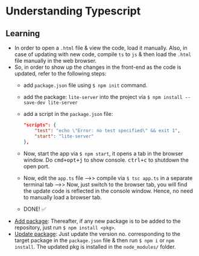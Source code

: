 # Understanding Typescript

## Learning

* In order to open a `.html` file & view the code, load it manually. Also, in case of updating with new code, compile `ts` to `js` & then load the `.html` file manually in the web browser.
* So, in order to show up the changes in the front-end as the code is updated, refer to the following steps:
  - add `package.json` file using `$ npm init` command.
  - add the package: `lite-server` into the project via `$ npm install --save-dev lite-server`
  - add a script in the `package.json` file:
  
    ```json
    "scripts": {
        "test": "echo \"Error: no test specified\" && exit 1",
        "start": "lite-server"
    },
    ```
    
  - Now, start the app via `$ npm start`, it opens a tab in the browser window. Do <kbd>cmd+opt+j</kbd> to show console. <kbd>ctrl+c</kbd> to shutdown the open port.
  - Now, edit the `app.ts` file -->> compile via `$ tsc app.ts` in a separate terminal tab -->> Now, just switch to the browser tab, you will find the update code is reflected in the console window. Hence, no need to manually load a browser tab.
  - DONE! ✅
* <u>Add package</u>: Thereafter, if any new package is to be added to the repository, just run `$ npm install <pkg>`.
* <u>Update package</u>: Just update the version no. corresponding to the target package in the `package.json` file & then run `$ npm i` or `npm install`. The updated pkg is installed in the `node_modules/` folder.
